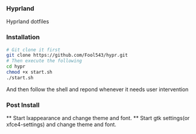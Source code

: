 ### Hyprland 

Hyprland dotfiles

### Installation

```sh
# Git clone it first 
git clone https://github.com/Fool543/hypr.git
# Then execute the following
cd hypr
chmod +x start.sh
./start.sh
```

And then follow the shell and repond whenever it needs user intervention

### Post Install

** Start lxappearance and change theme and font.
** Start gtk settings(or xfce4-settings) and change theme and font.
